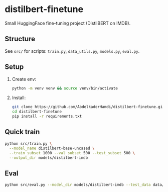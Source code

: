# distilbert-finetune

Small HuggingFace fine-tuning project (DistilBERT on IMDB).

## Structure
See `src/` for scripts: `train.py`, `data_utils.py`, `models.py`, `eval.py`.

## Setup
1. Create env:
   ```bash
   python -m venv venv && source venv/bin/activate
   ```

2. Install:

   ```bash
   git clone https://github.com/AbdelkaderHamdi/distilbert-finetune.git
   cd distilbert-finetune
   pip install -r requirements.txt
   ```

## Quick train

```bash
python src/train.py \
  --model_name distilbert-base-uncased \
  --train_subset 1000 --val_subset 500 --test_subset 500 \
  --output_dir models/distilbert-imdb
```

## Eval

```bash
python src/eval.py --model_dir models/distilbert-imdb --test_data data/processed/test.jsonl
```
